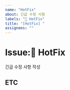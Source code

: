 ```yaml
---
name: "HotFix"
about: 긴급 수정 사항
labels: "🚨 HotFix"
title: "[HotFix] "
assignees: ""
---
```


# Issue:🚨 HotFix
긴급 수정 사항 작성
## ETC
